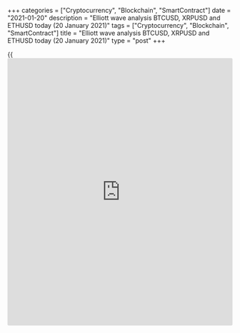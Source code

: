 +++
categories = ["Cryptocurrency", "Blockchain", "SmartContract"]
date = "2021-01-20"
description = "Elliott wave analysis BTCUSD, XRPUSD and ETHUSD today (20 January 2021)"
tags = ["Cryptocurrency", "Blockchain", "SmartContract"]
title = "Elliott wave analysis BTCUSD, XRPUSD and ETHUSD today (20 January 2021)"
type = "post"
+++

{{<iframe id="large-banner" src="https://www.bounty.group/#slide=4.0" width="100%" height="600" scrolling="no" style="border: 0px solid rgb(216, 221, 230); border-radius: 3px;">}}

2021-01-20

2021-01-20

Short-term forecast for BTCUSD, XRPUSD and ETHUSD 20.01.2021Roman Onegin

I welcome my readers!

I have prepared a short-term cryptocurrency forecast based on Elliott
wave analysis of Bitcoin, Ripple, and Ethereum. I offer entry signals to
trade each cryptocurrency.

The BTCUSD market must be unfolding a corrective wave as a triangle.

The article covers the following subjects:

## Elliott wave Bitcoin analysis

The BTCUSD market continues forming the upward impulse wave [5], namely
its final leg. Corrective wave 4 could still be developing in impulse
(5). Wave 4 must be unfolding as a contracting horizontal triangle
[a]-[b]-[c]-[d]-[e]. The final wave of the triangle, wave [e], should
end soon. Next, the market will continue rising in wave 5 to a level of
above 42000.00. This level is marked by impulse wave 3.

### Trading plan for [BTCUSD][1] today:

Buy 34973.25 TP 42000.00

* * *

## Elliott wave Ripple analysis

The XRPUSD market is forming a new bullish trend. There is developing
the beginning of the upward impulse wave. Corrective wave 4 is
developing as a double zigzag [W]-[X]-[Y]within wave (1). Linking wave
[X] is an extended wave unfolding as a triple zigzag. Correction 4
should soon end, and the price could start rising in wave 5 to a level
above the high marked by wave 3, that is, above level 0.380.

### Trading plan for **[XRPUSD][2]** today:

Buy 0.284, TP 0.380

* * *

## Elliott wave Ethereum analysis

There is forming the impulse wave C, with the final impulse 5 of (5)
developing inside. Four legs out of five have completed in impulse 5.
The market is currently rising in sub-wave [5]. The Ethereum price
should continue rising to a level of 1520.00. Next, the market could
turn down and start declining a new downtrend. One could enter long
trades in the current situation.

### Trading plan for  **[ETHUSD][3] **today:

Buy 1355.79, TP 1520.00

* * *

P.S. Did you like my article? Share it in social networks: it will be
the best “thank you" :)

Ask me questions and comment below. I’ll be glad to answer your
questions and give necessary explanations.

 **Useful links:**

  * I recommend trying to trade with a reliable broker [here][4]. The system allows you to trade by yourself or copy successful traders from all across the globe.
  * Use my promo-code BLOG for getting deposit bonus 50% on LiteForex platform. Just enter this code in the appropriate field while [depositing][5] your trading account.
  * Telegram chat for traders: <t.me/liteforexengchat>. We are sharing the signals and trading experience
  * Telegram channel with high-quality analytics, Forex reviews, training articles, and other useful things for traders <t.me/liteforex>



The content of this article reflects the author’s opinion and does not
necessarily reflect the official position of LiteForex. The material
published on this page is provided for informational purposes only and
should not be considered as the provision of investment advice for the
purposes of Directive 2004/39/EC.

Rate this article:

{{value}}

( {{count}} {{title}} )

   1. my.liteforex.com/trading/chart?symbol=BTCUSD
   2. my.liteforex.com/trading/chart?symbol=XRPUSD
   3. my.liteforex.com/trading/chart?symbol=ETHUSD
   4. my.liteforex.com/?category=analysts-opinions&slug=short-term-forecast-for-[BTC](https://www.playgroundfx.com/blog/who-is-the-creator-of-bitcoin/)usd-xrpusd-and-ethusd-20012021&openPopup=%2Fregistration%2Fpopup&utm_source=blog&utm_medium=article&utm_campaign=bonus
   5. my.liteforex.com/deposit/?category=analysts-opinions&slug=short-term-forecast-for-[BTC](https://www.playgroundfx.com/blog/who-is-the-creator-of-bitcoin/)usd-xrpusd-and-ethusd-20012021&promo_code=BLOG&utm_source=blog&utm_medium=article&utm_campaign=bonus